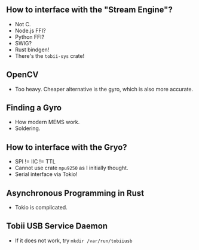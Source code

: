 ## How to interface with the "Stream Engine"?
 - Not C.
 - Node.js FFI?
 - Python FFI?
 - SWIG?
 - Rust bindgen!
 - There's the `tobii-sys` crate!

## OpenCV
 - Too heavy. Cheaper alternative is the gyro, which is also more accurate.

## Finding a Gyro
 - How modern MEMS work.
 - Soldering.

## How to interface with the Gryo?
 - SPI != IIC != TTL
 - Cannot use crate `mpu9250` as I initially thought.
 - Serial interface via Tokio!

## Asynchronous Programming in Rust
 - Tokio is complicated.

## Tobii USB Service Daemon
 - If it does not work, try `mkdir /var/run/tobiiusb`

